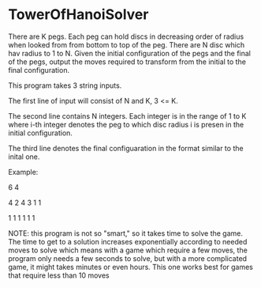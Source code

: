 # TowerOfHanoiSolver
There are K pegs. Each peg can hold discs in decreasing order of radius when looked from from bottom to top of the peg. There are N disc which hav radius to 1 to N. Given the initial configuration of the pegs and the final of the pegs, output the moves required to transform from the initial to the final configuration.

This program takes 3 string inputs.

The first line of input will consist of N and K, 3 <= K.

The second line contains N integers. Each integer is in the range of 1 to K where i-th integer denotes the peg to which disc radius i is presen in the initial configuration.

The third line denotes the final configuaration in the format similar to the inital one.

Example:

6 4

4 2 4 3 1 1

1 1 1 1 1 1


NOTE: this program is not so "smart," so it takes time to solve the game. The time to get to a solution increases exponentially according to needed moves to solve which means with a game which require a few moves, the program only needs a few seconds to solve, but with a more complicated game, it might takes minutes or even hours. This one works best for games that require less than 10 moves
